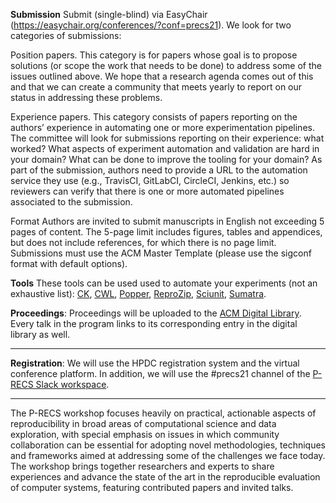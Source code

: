 **Submission**
Submit (single-blind) via EasyChair (https://easychair.org/conferences/?conf=precs21). We look for two categories of submissions:

Position papers. This category is for papers whose goal is to propose solutions (or scope the work that needs to be done) to address some of the issues outlined above. We hope that a research agenda comes out of this and that we can create a community that meets yearly to report on our status in addressing these problems.

Experience papers. This category consists of papers reporting on the authors’ experience in automating one or more experimentation pipelines. The committee will look for submissions reporting on their experience: what worked? What aspects of experiment automation and validation are hard in your domain? What can be done to improve the tooling for your domain? As part of the submission, authors need to provide a URL to the automation service they use (e.g., TravisCI, GitLabCI, CircleCI, Jenkins, etc.) so reviewers can verify that there is one or more automated pipelines associated to the submission.

Format
Authors are invited to submit manuscripts in English not exceeding 5 pages of content. The 5-page limit includes figures, tables and appendices, but does not include references, for which there is no page limit. Submissions must use the ACM Master Template (please use the sigconf format with default options).

**Tools**
These tools can be used used to automate your experiments (not an exhaustive list):  [CK](http://ctuning.org), [CWL](http://commonwl.org), 
[Popper](https://github.com/systemslab/popper), 
[ReproZip](http://reprozip.org), [Sciunit](http://sciunit.run), 
[Sumatra](https://github.com/open-research/sumatra).

**Proceedings**: Proceedings will be uploaded to the [ACM Digital 
Library][dl]. Every talk in the program links to its corresponding 
entry in the digital library as well.

[dl]: https://dl.acm.org/doi/proceedings/

----------

**Registration**: We will use the HPDC registration system and the
virtual conference platform. In addition, we will use the #precs21 
channel of the [P-RECS Slack workspace][joinslack].

[joinslack]: https://join.slack.com/t/p-recs/shared_invite/zt-dlwmr45g-flUnLfAJUbjiwks05Lc6AQ

------------

The P-RECS workshop focuses heavily on practical, actionable aspects 
of reproducibility in broad areas of computational science and data 
exploration, with special emphasis on issues in which community 
collaboration can be essential for adopting novel methodologies, 
techniques and frameworks aimed at addressing some of the challenges 
we face today. The workshop brings together researchers and experts to 
share experiences and advance the state of the art in the reproducible 
evaluation of computer systems, featuring contributed papers and 
invited talks.
